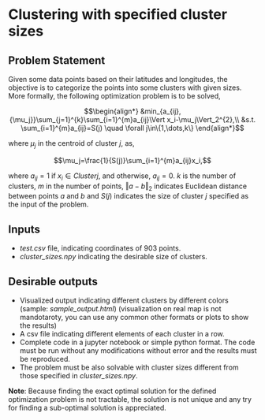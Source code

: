 # Clustering with specified cluster sizes

## Problem Statement

Given some data points based on their latitudes and longitudes, the objective is to categorize the points into some clusters with given sizes. More formally, the following optimization problem is to be solved,

$$\begin{align*} 
&min_{a_{ij},{\mu_j}}\sum_{j=1}^{k}\sum_{i=1}^{m}a_{ij}\Vert x_i-\mu_j\Vert_2^{2},\\
&s.t. \sum_{i=1}^{m}a_{ij}=S(j) \quad \forall j\in\{1,\dots,k\}
\end{align*}$$

where $\mu_j$ in the centroid of cluster $j$, as,

$$\mu_j=\frac{1}{S(j)}\sum_{i=1}^{m}a_{ij}x_i,$$

where $a_{ij}=1$ if $x_i\in Cluster j$, and otherwise, $a_{ij}=0$. $k$ is the number of clusters, $m$ in the number of points, $\Vert a-b \Vert_2$ indicates Euclidean distance between points $a$ and $b$ and $S(j)$ indicates the size of cluster $j$ specified as the input of the problem.

## Inputs

- *test.csv* file, indicating coordinates of 903 points.
- *cluster_sizes.npy* indicating the desirable size of clusters.

## Desirable outputs

- Visualized output indicating different clusters by different colors (sample: *sample_output.html*) (visualization on real map is not mandotaroty, you can use any common other formats or plots to show the results)
- A csv file indicating different elements of each cluster in a row.
- Complete code in a jupyter notebook or simple python format. The code must be run without any modifications without error and the results must be reproduced.
- The problem must be also solvable with cluster sizes different from those specified in *cluster_sizes.npy*.

**Note**: Because finding the exact optimal solution for the defined optimization problem is not tractable, the solution is not unique and any try for finding a sub-optimal solution is appreciated.